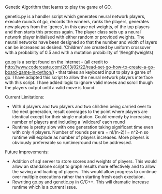 Genetic Algorithm that learns to play the game of GO.

genetic.py is a handler script which generates neural network players, execute rounds of go, records the winners, ranks the players, generates new players
from the 'genes', in this case net weights, of the top players and then starts this process again. The player class sets up a neural network
player initialised with either random or provided weights. The neural networks have been designed so that the number and width of layers
can be increased as desired. 'Children' are created by uniform crossover with a probabilty of 0.5 and with a mutation probibility of
1/length(weights)

go.py is a script found on the internet - 
(all credit to http://www.codercaste.com/2013/02/22/read-set-go-how-to-create-a-go-board-game-in-python/) - that takes an keyboard input
to play a game of go. I have adapted this script to allow the neural network players interface with this script. I have added logic to 
ignore valid moves and scroll though the players output until a valid move is found.

Current Limitations:
- With 4 players and two players and two children being carried over to the next generation, result coverages to the point where players 
  are identical except for their single mutation. Could remedy by increasing number of players and including a 'wildcard' each round
- Runtime is pretty slow with one generation taking significant time even with only 4 players. Number of rounds per era = n!/(n-2)! = n^2-n
  so runtime will explode as number of players increases. More players is obviously prefereable so runtime/round must be addressed.

Future Improvements:
- Addition of sql server to store scores and weights of players. This would allow an standalone script to graph results more effectively 
  and to allow the saving and loading of players. This would allow progress to continue over multiple executions rather than starting fresh
  each exectuion.
- Rewriting go.py and genetic.py in C/C++. This will dramatic increase runtime which is a current issue.
